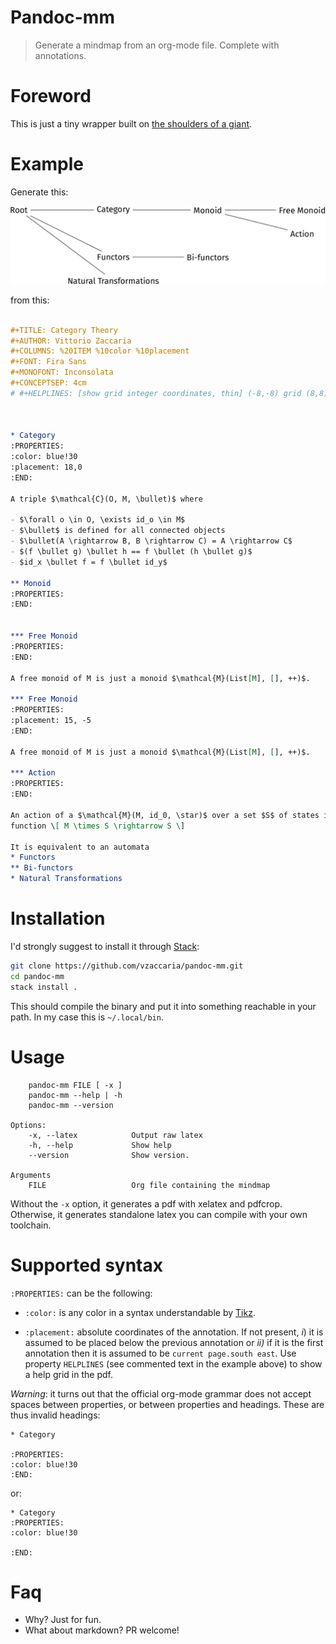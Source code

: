 Pandoc-mm
=========

> Generate a mindmap from an org-mode file. Complete with annotations.

Foreword
========

This is just a tiny wrapper built on [the shoulders of a
giant](https://github.com/jgm/pandoc).

Example
=======

Generate this:

![image](./examples/Category.png)

from this:

``` org

#+TITLE: Category Theory
#+AUTHOR: Vittorio Zaccaria
#+COLUMNS: %20ITEM %10color %10placement 
#+FONT: Fira Sans 
#+MONOFONT: Inconsolata
#+CONCEPTSEP: 4cm
# #+HELPLINES: [show grid integer coordinates, thin] (-8,-8) grid (8,8) 



* Category
:PROPERTIES:
:color: blue!30
:placement: 18,0
:END:       

A triple $\mathcal{C}(O, M, \bullet)$ where 

- $\forall o \in O, \exists id_o \in M$
- $\bullet$ is defined for all connected objects 
- $\bullet(A \rightarrow B, B \rightarrow C) = A \rightarrow C$
- $(f \bullet g) \bullet h == f \bullet (h \bullet g)$ 
- $id_x \bullet f = f \bullet id_y$

** Monoid 
:PROPERTIES:
:END:


*** Free Monoid 
:PROPERTIES:
:END:

A free monoid of M is just a monoid $\mathcal{M}(List[M], [], ++)$. 

*** Free Monoid 
:PROPERTIES:
:placement: 15, -5
:END:

A free monoid of M is just a monoid $\mathcal{M}(List[M], [], ++)$. 

*** Action 
:PROPERTIES:
:END:

An action of a $\mathcal{M}(M, id_0, \star)$ over a set $S$ of states is a
function \[ M \times S \rightarrow S \]

It is equivalent to an automata
* Functors
** Bi-functors
* Natural Transformations
```

Installation
============

I'd strongly suggest to install it through
[Stack](https://docs.haskellstack.org/en/stable/README/):

``` sh
git clone https://github.com/vzaccaria/pandoc-mm.git
cd pandoc-mm 
stack install .
```

This should compile the binary and put it into something reachable in
your path. In my case this is `~/.local/bin`.

Usage
=====

        pandoc-mm FILE [ -x ]
        pandoc-mm --help | -h
        pandoc-mm --version

    Options:
        -x, --latex            Output raw latex
        -h, --help             Show help
        --version              Show version.

    Arguments
        FILE                   Org file containing the mindmap

Without the `-x` option, it generates a pdf with xelatex and pdfcrop.
Otherwise, it generates standalone latex you can compile with your own
toolchain.

Supported syntax
================

`:PROPERTIES:` can be the following:

-   `:color:` is any color in a syntax understandable by
    [Tikz](http://www.texample.net/tikz/). 
    
- `:placement:` absolute coordinates of the annotation. If not present, *i*) it is assumed to be placed below the previous annotation or *ii)* if it is the first annotation then it is assumed to be `current page.south east`. Use property `HELPLINES` (see commented text in the example above) to show a help grid in the pdf.


*Warning*: it turns out that the official org-mode grammar does not accept spaces between properties, or between properties and headings. These are thus invalid headings:

```
* Category

:PROPERTIES:
:color: blue!30
:END:       
```

or:
```
* Category
:PROPERTIES:
:color: blue!30

:END:       
```



Faq
===

-   Why? Just for fun.
-   What about markdown? PR welcome!

